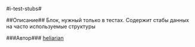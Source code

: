 #i-test-stubs#

##Описание##
Блок, нужный только в тестах.
Содержит стабы данных на часто используемые структуры

###Автор###
[heliarian ](https://staff.yandex-team.ru/heliarian )

